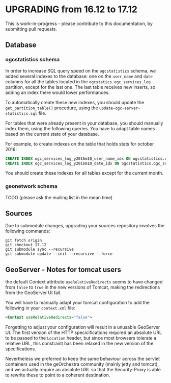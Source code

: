 # UPGRADING from 16.12 to 17.12

This is work-in-progress - please contribute to this documentation, by submitting pull requests.

## Database

### ogcstatistics schema

In order to increase SQL query speed on the `ogcstatistics` schema, we added
several indexes to the database: one on the `user_name` and `date` columns for
all the tables located in the `ogcstatics.ogc_services_log` partition, except
for the last one. The last table receives new inserts, so adding an index there
would lower performances.

To automatically create these new indexes, you should update the
`get_partition_table()` procedure, using the `update-ogc-server-statistics.sql`
file.

For tables that were already present in your database, you should manually index
them, using the following queries. You have to adapt table names based on the
current state of your database.

For example, to create indexes on the table that holds stats for october 2016:
```sql
CREATE INDEX ogc_services_log_y2016m10_user_name_idx ON ogcstatistics.ogc_services_log_y2016m10 (user_name);
CREATE INDEX ogc_services_log_y2016m10_date_idx ON ogcstatistics.ogc_services_log_y2016m10 (date);
```

You should create these indexes for all tables except for the current month.

### geonetwork schema

TODO (please ask the mailing list in the mean time)

## Sources

Due to submodule changes, upgrading your sources repository involves the following commands:
```
git fetch origin
git checkout 17.12
git submodule sync --recursive
git submodule update --init --recursive --force
```

## GeoServer - Notes for tomcat users

the default Context attribute `useRelativeRedirects` seems to have changed from
`false` to `true` in the new versions of Tomcat, making the redirections from
the GeoServer UI fail.

You will have to manually adapt your tomcat configuration to add the following in your `context.xml` file:

```xml
<Context useRelativeRedirects="false">
```

Forgetting to adjust your configuration will result in a unusable GeoServer UI.
The first version of the HTTP specicifications required an absolute URL to be
passed to the `Location` header, but since most browsers tolerate a relative
URL, this constraint has been relaxed in the new version of the specifications.

Nevertheless we preferred to keep the same behaviour across the servlet
containers used in the geOrchestra community (mainly jetty and tomcat), and we
actually require an absolute URL so that the Security-Proxy is able to rewrite
these to point to a coherent destination.

